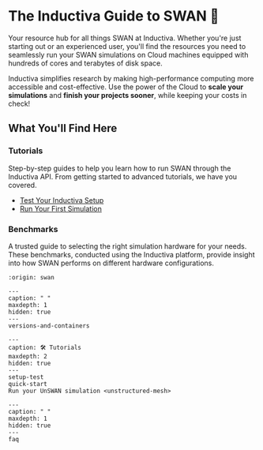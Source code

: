 # The Inductiva Guide to SWAN 🌊

Your resource hub for all things SWAN at Inductiva. Whether you're just starting out or an experienced user, you'll find the resources you need to seamlessly run your SWAN simulations on Cloud machines equipped with hundreds of cores and terabytes of disk space.

Inductiva simplifies research by making high-performance computing more accessible and cost-effective. Use the power of the Cloud to **scale your simulations** and **finish your projects sooner**, while keeping your costs in check! 

## What You'll Find Here

### Tutorials
Step-by-step guides to help you learn how to run SWAN through the Inductiva API. From getting started to advanced tutorials, we have you covered.

- [Test Your Inductiva Setup](setup-test)
- [Run Your First Simulation](quick-start)

### Benchmarks
A trusted guide to selecting the right simulation hardware for your needs. These benchmarks, conducted using the Inductiva platform, provide insight into how SWAN performs on different hardware configurations.

```{banner}
:origin: swan
```

```{toctree}
---
caption: " "
maxdepth: 1
hidden: true
---
versions-and-containers
```

```{toctree}
---
caption: 🛠️ Tutorials
maxdepth: 2
hidden: true
--- 
setup-test
quick-start
Run your UnSWAN simulation <unstructured-mesh>
```

```{toctree}
---
caption: " "
maxdepth: 1
hidden: true
---
faq
```


